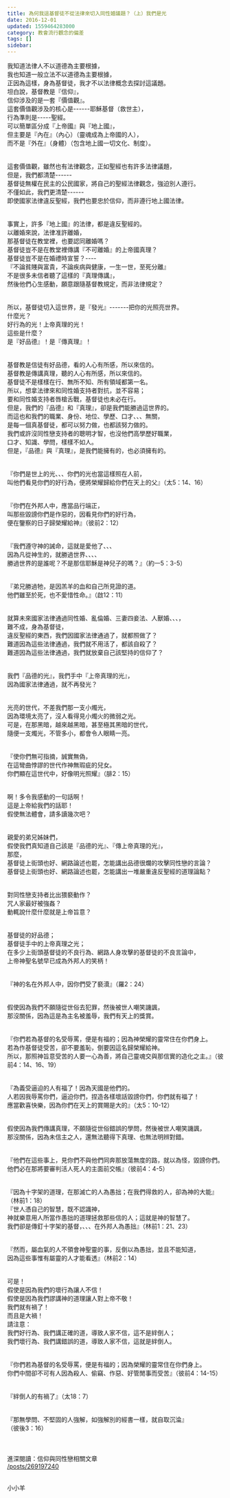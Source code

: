 ```yaml
---
title: 為何我這基督徒不從法律來切入同性婚議題？（上）我們是光
date: 2016-12-01
updated: 1559464283000
category: 教會流行觀念的偏差
tags: []
sidebar: 
---
```


<p>我知道法律人不以道德為主要根據，<br/>
我也知道一般立法不以道德為主要根據，<br/>
正因為這樣，身為基督徒，我才不以法律概念去探討這議題。<br/>
<!--more-->坦白說，基督教是『信仰』，<br/>
信仰涉及的是一套『價值觀』。<br/>
這套價值觀涉及的核心是------耶穌基督（救世主），<br/>
行為準則是-----聖經。<br/>
可以簡單區分成『上帝國』與『地上國』，<br/>
但主要是『內在』（內心）（靈魂成為上帝國的人），<br/>
而不是『外在』（身體）（包含地上國一切文化、制度）。<br/>
<br/>
<br/>
這套價值觀，雖然也有法律觀念，正如聖經也有許多法律議題，<br/>
但是，我們都清楚------<br/>
基督徒無權在民主的公民國家，將自己的聖經法律觀念，強迫別人遵行。<br/>
不僅如此，我們更清楚------<br/>
即使國家法律違反聖經，我們也要忠於信仰，而非遵行地上國法律。<br/>
<br/>
<br/>
事實上，許多『地上國』的法律，都是違反聖經的。<br/>
以離婚來說，法律准許離婚，<br/>
那基督徒在教堂裡，也要認同離婚嗎？<br/>
基督徒豈不是在教堂裡傳講『不可離婚』的上帝國真理？<br/>
基督徒豈不是在婚禮時宣誓？----<br/>
『不論貧賤與富貴，不論疾病與健康，一生一世，至死分離』<br/>
不是很多未信者聽了這樣的『真理傳講』，<br/>
然後他們心生感動，願意跟隨基督教規定，而非法律規定？<br/>
<br/>
<br/>
所以，基督徒切入這世界，是『發光』-------把你的光照亮世界。<br/>
什麼光？<br/>
好行為的光！上帝真理的光！<br/>
這些是什麼？<br/>
是『好品德』！是『傳真理』！<br/>
<br/>
<br/>
基督教是信徒有好品德，看的人心有所感，所以來信的。<br/>
基督教是傳講真理，聽的人心有所感，所以來信的。<br/>
基督徒不是樣樣在行、無所不知、所有領域都第一名。<br/>
所以，想拿法律來和同性婚支持者對抗，並不容易；<br/>
要和同性婚支持者唇槍舌戰，基督徒也未必在行。<br/>
但是，我們的『品德』和『真理』，卻是我們能勝過這世界的。<br/>
而這也和我們的職業、身份、地位、學歷、口才、、、無關，<br/>
是每一個真基督徒，都可以努力做，也都該努力做的。<br/>
我們或許沒同性戀支持者的聰明才智，也沒他們高學歷好職業，<br/>
口才、知識、學問，樣樣不如人。<br/>
但是，『品德』與『真理』，是我們能擁有的，也必須擁有的。<br/>
<br/>
<br/>
『你們是世上的光、、、你們的光也當這樣照在人前，<br/>
叫他們看見你們的好行為，便將榮耀歸給你們在天上的父』（太5：14、16）<br/>
<br/>
<br/>
『你們在外邦人中，應當品行端正，<br/>
叫那些毀謗你們是作惡的，因看見你們的好行為，<br/>
便在鑒察的日子歸榮耀給神』（彼前2：12）<br/>
<br/>
<br/>
『我們遵守神的誡命，這就是愛他了、、、<br/>
因為凡從神生的，就勝過世界、、、、<br/>
勝過世界的是誰呢？不是那信耶穌是神兒子的嗎？』（約一5：3-5）<br/>
<br/>
<br/>
『弟兄勝過牠，是因羔羊的血和自己所見證的道。<br/>
他們雖至於死，也不愛惜性命。』（啟12：11）<br/>
<br/>
<br/>
就算未來國家法律通過同性婚、亂倫婚、三妻四妾法、人獸婚、、、，<br/>
難不成，身為基督徒，<br/>
違反聖經的東西，我們因國家法律通過了，就都照做了？<br/>
難道因為這些法律通過，我們就不用活了，都該自殺了？<br/>
難道因為這些法律通過，我們就放棄自己該堅持的信仰了？<br/>
<br/>
<br/>
我們『品德的光』，我們手中『上帝真理的光』，<br/>
因為國家法律通過，就不再發光？<br/>
<br/>
<br/>
光亮的世代，不差我們那一支小燭光，<br/>
因為環境太亮了，沒人看得見小燭火的微弱之光。<br/>
可是，在那黑暗，越來越黑暗，甚至極其黑暗的世代，<br/>
隨便一支燭光，不管多小，都會令人眼睛一亮。<br/>
<br/>
<br/>
『使你們無可指摘，誠實無偽，<br/>
在這彎曲悖謬的世代作神無瑕疵的兒女。<br/>
你們顯在這世代中，好像明光照耀』（腓2：15）<br/>
<br/>
<br/>
啊！多令我感動的一句話啊！<br/>
這是上帝給我們的話耶！<br/>
假使無法體會，請多讀幾次吧？<br/>
<br/>
<br/>
親愛的弟兄姊妹們，<br/>
假使我們真知道自己該是『品德的光』、『傳上帝真理的光』，<br/>
那麼，<br/>
基督徒上街頭也好、網路論述也罷，怎能講出品德很爛的攻擊同性戀的言論？<br/>
基督徒上街頭也好、網路論述也罷，怎能講出一堆嚴重違反聖經的道理論點？<br/>
<br/>
<br/>
對同性戀支持者比出猥褻動作？<br/>
咒人家最好被強姦？<br/>
動輒說什麼什麼就是上帝旨意？<br/>
<br/>
<br/>
基督徒的好品德；<br/>
基督徒手中的上帝真理之光；<br/>
在多少上街頭基督徒的不良行為、網路人身攻擊的基督徒的不良言論中，<br/>
上帝神聖名號早已成為外邦人的笑柄！<br/>
<br/>
<br/>
『神的名在外邦人中，因你們受了褻瀆』（羅2：24）<br/>
<br/>
<br/>
假使因為我們不願隨從世俗去犯罪，然後被世人嘲笑譏諷，<br/>
那沒關係，因為這是為主名被羞辱，我們有天上的獎賞。<br/>
<br/>
<br/>
『你們若為基督的名受辱罵，便是有福的；因為神榮耀的靈常住在你們身上。<br/>
若為作基督徒受苦，卻不要羞恥，倒要因這名歸榮耀給神。<br/>
所以，那照神旨意受苦的人要一心為善，將自己靈魂交與那信實的造化之主。』（彼前4：14、16、19）<br/>
<br/>
<br/>
『為義受逼迫的人有福了！因為天國是他們的。<br/>
人若因我辱罵你們，逼迫你們，捏造各樣壞話毀謗你們，你們就有福了！<br/>
應當歡喜快樂，因為你們在天上的賞賜是大的』（太5：10-12）<br/>
<br/>
<br/>
假使因為我們傳講真理，不願隨從世俗錯誤的學問，然後被世人嘲笑譏諷，<br/>
那沒關係，因為未信主之人，還無法聽得下真理、也無法明辨對錯。<br/>
<br/>
<br/>
『他們在這些事上，見你們不與他們同奔那放蕩無度的路，就以為怪，毀謗你們。<br/>
他們必在那將要審判活人死人的主面前交帳』（彼前4：4-5）<br/>
<br/>
<br/>
『因為十字架的道理，在那滅亡的人為愚拙；在我們得救的人，卻為神的大能』<br/>
（林前1：18）<br/>
『世人憑自己的智慧，既不認識神，<br/>
神就樂意用人所當作愚拙的道理拯救那些信的人；這就是神的智慧了。<br/>
我們卻是傳釘十字架的基督，、、、在外邦人為愚拙』（林前1：21、23）<br/>
<br/>
<br/>
『然而，屬血氣的人不領會神聖靈的事，反倒以為愚拙，並且不能知道，<br/>
因為這些事惟有屬靈的人才能看透』（林前2：14）<br/>
<br/>
<br/>
可是！<br/>
假使是因為我們的壞行為讓人不信！<br/>
假使是因為我們謬講神的道理讓人對上帝不敬！<br/>
我們就有禍了！<br/>
而且是大禍！<br/>
請注意：<br/>
我們好行為、我們講正確的道，導致人家不信，這不是絆倒人；<br/>
我們壞行為、我們講錯誤的道，導致人家不信，這就是絆倒人。<br/>
<br/>
<br/>
『你們若為基督的名受辱罵，便是有福的；因為榮耀的靈常住在你們身上。<br/>
你們中間卻不可有人因為殺人、偷竊、作惡、好管閒事而受苦』（彼前4：14-15）<br/>
<br/>
<br/>
『絆倒人的有禍了』（太18：7）<br/>
<br/>
<br/>
『那無學問、不堅固的人強解，如強解別的經書一樣，就自取沉淪』<br/>
（彼後3：16）<br/>
<br/>
<br/>
<br/>
進深閱讀：信仰與同性戀相關文章<br/>
<a href="/posts/269197240" target="_blank">/posts/269197240</a></p>
<p><br/>
小小羊<br/>
<br/>
<br/>
<br/>
<br/>
<br/>
 </p>
